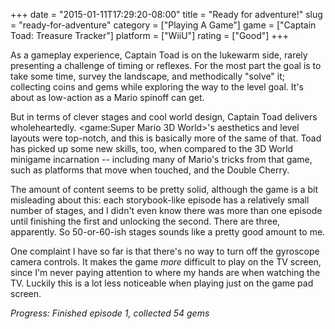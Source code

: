 +++
date = "2015-01-11T17:29:20-08:00"
title = "Ready for adventure!"
slug = "ready-for-adventure"
category = ["Playing A Game"]
game = ["Captain Toad: Treasure Tracker"]
platform = ["WiiU"]
rating = ["Good"]
+++

As a gameplay experience, Captain Toad is on the lukewarm side, rarely presenting a challenge of timing or reflexes.  For the most part the goal is to take some time, survey the landscape, and methodically "solve" it; collecting coins and gems while exploring the way to the level goal.  It's about as low-action as a Mario spinoff can get.

But in terms of clever stages and cool world design, Captain Toad delivers wholeheartedly.  <game:Super Mario 3D World>'s aesthetics and level layouts were top-notch, and this is basically more of the same of that.  Toad has picked up some new skills, too, when compared to the 3D World minigame incarnation -- including many of Mario's tricks from that game, such as platforms that move when touched, and the Double Cherry.

The amount of content seems to be pretty solid, although the game is a bit misleading about this: each storybook-like episode has a relatively small number of stages, and I didn't even know there was more than one episode until finishing the first and unlocking the second.  There are three, apparently.  So 50-or-60-ish stages sounds like a pretty good amount to me.

One complaint I have so far is that there's no way to turn off the gyroscope camera controls.  It makes the game <i>more</i> difficult to play on the TV screen, since I'm never paying attention to where my hands are when watching the TV.  Luckily this is a lot less noticeable when playing just on the game pad screen.

<i>Progress: Finished episode 1, collected 54 gems</i>